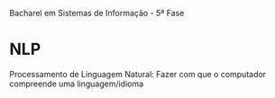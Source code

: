 Bacharel em Sistemas de Informação - 5ª Fase


NLP
===

Processamento de Linguagem Natural: Fazer com que o computador compreende uma linguagem/idioma
